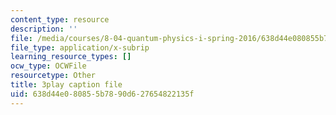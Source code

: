 ```yaml
---
content_type: resource
description: ''
file: /media/courses/8-04-quantum-physics-i-spring-2016/638d44e080855b7890d627654822135f_dVWKsiaAZ14.vtt
file_type: application/x-subrip
learning_resource_types: []
ocw_type: OCWFile
resourcetype: Other
title: 3play caption file
uid: 638d44e0-8085-5b78-90d6-27654822135f
---
```

